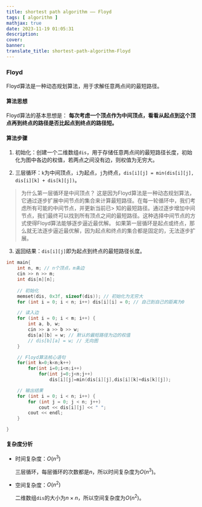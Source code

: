 ```yaml
---
title: shortest path algorithm —— Floyd
tags: [ algorithm ]
mathjax: true
date: 2023-11-19 01:05:31
description:
cover:
banner:
translate_title: shortest-path-algorithm-Floyd
---
```


### Floyd

Floyd算法是一种动态规划算法，用于求解任意两点间的最短路径。

#### 算法思想

Floyd算法的基本思想是： **每次考虑一个顶点作为中间顶点，看看从起点到这个顶点再到终点的路径是否比起点到终点的路径短。**

#### 算法步骤

1. 初始化：创建一个二维数组`dis`，用于存储任意两点间的最短路径长度，初始化为图中各边的权值，若两点之间没有边，则权值为无穷大。

2. 三层循环：`k`为中间顶点，`i`为起点，`j`为终点，`dis[i][j] = min(dis[i][j], dis[i][k] + dis[k][j])`。

> 为什么第一层循环是中间顶点？
> 这是因为Floyd算法是一种动态规划算法，它通过逐步扩展中间节点的集合来计算最短路径。在每一轮循环中，我们考虑所有可能的中间节点，并更新当前已> 知的最短路径。通过逐步增加中间节点，我们最终可以找到所有顶点之间的最短路径。这种选择中间节点的方式使得Floyd算法能够逐步逼近最优解。
> 如果第一层循环是起点或终点，那么就无法逐步逼近最优解，因为起点和终点的集合都是固定的，无法逐步扩展。
>

3. 返回结果：`dis[i][j]`即为起点到终点的最短路径长度。

```cpp
int main{
    int n, m; // n个顶点，m条边
    cin >> n >> m; 
    int dis[n][n];
    
    // 初始化
    memset(dis, 0x3f, sizeof(dis)); // 初始化为无穷大
    for (int i = 0; i < n; i++) dis[i][i] = 0; // 自己到自己的距离为0

    // 读入边
    for (int i = 0; i < m; i++) {
        int a, b, w;
        cin >> a >> b >> w;
        dis[a][b] = w; // 默认的最短路径为边的权值
        // dis[b][a] = w; // 无向图
    }

    // Floyd算法核心语句
    for(int k=0;k<n;k++)
        for(int i=0;i<n;i++)
            for(int j=0;j<n;j++)
                dis[i][j]=min(dis[i][j],dis[i][k]+dis[k][j]);

    // 输出结果
    for (int i = 0; i < n; i++) {
        for (int j = 0; j < n; j++)
            cout << dis[i][j] << " ";
        cout << endl;
    }

}
```

#### 复杂度分析

- 时间复杂度：$O(n^3)$ 

    三层循环，每层循环的次数都是$n$，所以时间复杂度为$O(n^3)$。

- 空间复杂度：$O(n^2)$

    二维数组`dis`的大小为$n\times n$，所以空间复杂度为$O(n^2)$。